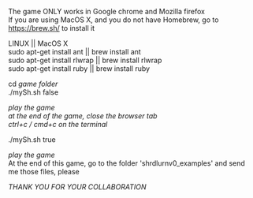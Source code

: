 The game ONLY works in Google chrome and Mozilla firefox  
If you are using MacOS X, and you do not have Homebrew, go to https://brew.sh/ to install it<br/>

LINUX                       ||  MacOS X  
sudo apt-get install ant || brew install ant  
sudo apt-get install rlwrap || brew install rlwrap  
sudo apt-get install ruby || brew install ruby <br/>

cd *game folder*  
./mySh.sh false <br/>

*play the game*  
*at the end of the game, close the browser tab*  
*ctrl+c / cmd+c on the terminal* <br/>

./mySh.sh true <br/>

*play the game*  
At the end of this game, go to the folder 'shrdlurnv0_examples' and send me those files, please <br/>

*THANK YOU FOR YOUR COLLABORATION*
